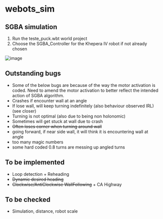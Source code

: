 # webots_sim
## SGBA simulation 
1) Run the teste_puck.wbt world project
2) Choose the SGBA_Controller for the Khepera IV robot if not already chosen

![image](https://github.com/TL-NUS-CFS/webots_sim/assets/77558792/5047ae5b-c01c-4eaa-9474-fb7a5c3d2ec9)

## Outstanding bugs

* Some of the below bugs are because of the way the motor activation is coded. Need to amend the motor activation to better reflect the intended action of SGBA algorithm.  
 * Crashes if encounter wall at an angle
 * If lose wall, will keep turning indefinitely (also behaviour observed IRL) (see closer)
 * Turning is not optimal (also due to being non holonomic)
 * Sometimes will get stuck at wall due to crash
 * ~~Often loses corner when turning around wall~~
 * going forward, if near side wall, it will think it is encountering wall at angle
 * too many magic numbers
 * some hard coded 0.8 turns are messing up angled turns

## To be implemented
* Loop detection + Reheading
* ~~Dynamic desired heading~~
* ~~Clockwise/AntiClockwise WallFollowing~~ + CA Highway


## To be checked
* Simulation, distance, robot scale

